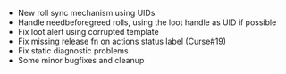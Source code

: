 - New roll sync mechanism using UIDs
- Handle needbeforegreed rolls, using the loot handle as UID if possible
- Fix loot alert using corrupted template
- Fix missing release fn on actions status label (Curse#19)
- Fix static diagnostic problems
- Some minor bugfixes and cleanup